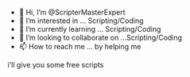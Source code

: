 - 👋 Hi, I’m @ScripterMasterExpert
- 👀 I’m interested in ... Scripting/Coding
- 🌱 I’m currently learning ... Scripting/Coding
- 💞️ I’m looking to collaborate on ...Scripting/Coding
- 📫 How to reach me ... by helping me

<!---
ScripterMasterExpert/ScripterMasterExpert is a ✨ special ✨ repository because its `README.md` (this file) appears on your GitHub profile.
You can click the Preview link to take a look at your changes.
---> i'll give you some free scripts
